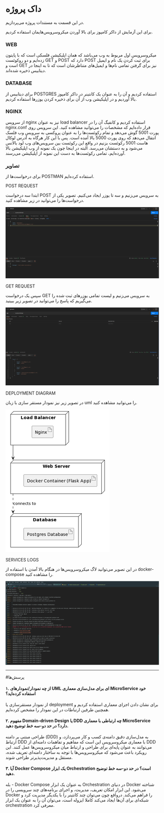 
# داک پروژه 

در این قسمت به مستندات پروژه می‌پردازیم.

برای این آزمایش از داکر کامپوز برای بالا‌ آوردن میکروسرویس‌هایمان استفاده کردیم.

### WEB

میکروسرویس اول مربوط به وب می‌باشد که همان اپلیکیشن فلسکی است که با پایتون زده‌ایم و دو روکوئست GET و POST دارد که POST برای ثبت کردن یک نام و ایمیل است و GET  نیز برای گرفتن تمامی نام‌ها و ایمیل‌های متناظرشان است که تا به اینجا در دیتابیس ذخیره شده‌اند.

### DATABASE

برای دیتابیس از POSTGRES استفاده کردیم و آن را به عنوان یک کانتینر در داکر کامپوز بالا آوردیم و در اپلیکیشن وب از آن برای ذخیره کردن یوزر‌ها استفاده کردیم.

### NGINX

از سرویس nginx نیز به عنوان load balancer استفاده کردیم و کانفیگ آن را در nginx.conf قرار داده‌ایم که مشخصات را می‌توانید مشاهده کنید.
این سرویس روی پورت 5001 گوش می‌دهد و تمام رکوئست‌ها را به عنوان پروکسی به سرویس وب فلسک انتقال می‌دهد که روی پورت 5000 بالا آمده است.
پس با این کار هرگاه به آدرس لوکال هاست 5001 رکوئست بزنیم در واقع این رکوئست بین سرویس‌های وب لود بالانس می‌شود و به دستشان می‌رسد. البته در اینجا چون یک نمونه از وب اپلیکیشن بالا‌ آورده‌ایم، تمامی رکوئست‌ها به دست این نمونه از اپلیکیشن می‌رسند.

### تصاویر 

برای درخواست‌ها از POSTMAN استفاده کرده‌ایم.


POST REQUEST

ابتدا سه درخواست POST به سرویس می‌زنیم و سه تا یوزر ایجاد می‌کنیم. تصویر یکی از درخواست‌ها را می‌توانید در زیر مشاهده کنید.

![image](pictures/add-user.png)

GET REQUEST

سپس یک درخواست GET به سرویس می‌زنیم و لیست تمامی یوزر‌های ثبت شده را می‌گیریم که پاسخ را می‌توانید در تصویر زیر ببینید.

![image](pictures/get-users.png)

DEPLOYMENT DIAGRAM

در تصویر زیر نیز نمودار مستقر سازی با زبان uml را می‌توانید مشاهده کنید.

![image](pictures/deployment-diagram.png)

SERVICES LOGS

در این تصویر می‌توانید لاگ میکروسرویس‌ها در هنگام بالا آمدن با استفاده از docker-compose را مشاهده کنید.

![image](pictures/logs.png)

---

#پرسش‌ها  

#### ۱. از چه نمودار/نمودارهای UML ای برای مدل‌سازی معماری MicroService خود استفاده کرده‌اید؟ 

از نمودار مستقرسازی یا deployment برای نشان دادن اجزای معماری استفاده کردیم و همچنین طرفین ارتباطات در این نمودار را مشخص کرده‌ایم.

#### ۲. مفهوم Domain-driven Design یا DDD چه ارتباطی با معماری MicroService دارد؟ در حد دو-سه خط توضیح دهید. 

طراحی مبتنی بر دامنه (DDD) به مدل‌سازی دقیق دامنه‌ی کسب و کار می‌پردازد، و ارتباط DDD با معماری میکروسرویس این است که مفاهیم و تفاهمات دامنه‌ای از DDD می‌توانند به عنوان پایه‌ای برای طراحی و ارتباط میان میکروسرویس‌ها عمل کنند. این رویکرد باعث می‌شود که میکروسرویس‌ها با توجه به ساختار دامنه‌ای تعریف شده، مستقل و مدیریت‌پذیرتر طراحی شوند.

#### ۳. آیا Docker Compose یک ابزار Orchestration است؟ در حد دو-سه خط توضیح دهید. 

بله - Docker Compose به عنوان یک ابزار Orchestration در دنیای Docker شناخته می‌شود. این ابزار امکان تعریف، مدیریت، و اجرای برنامه‌های چند سرویسی را در Docker را فراهم می‌کند. درواقع چون می‌توان چند کانتینر را با یکدیگر مدیریت کرد و شبکه‌ای برای آن‌ها ایجاد می‌کند کاملا ایزوله است، می‌توان آن را به عنوان یک ابزار orchestration معرفی کرد.